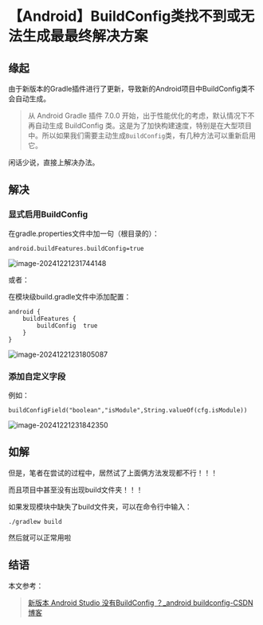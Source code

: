 # 【Android】BuildConfig类找不到或无法生成最最终解决方案

## 缘起

由于新版本的Gradle插件进行了更新，导致新的Android项目中BuildConfig类不会自动生成。

> 从 Android Gradle 插件 7.0.0 开始，出于性能优化的考虑，默认情况下不再自动生成 BuildConfig 类。这是为了加快构建速度，特别是在大型项目中。所以如果我们需要主动生成`BuildConfig`类，有几种方法可以重新启用它。

闲话少说，直接上解决办法。

## 解决

### 显式启用BuildConfig

在gradle.properties文件中加一句（根目录的）：

```
android.buildFeatures.buildConfig=true
```

![image-20241221231744148](https://gitee.com/ForeverHamburger/picgo_imgs1/raw/master/202412212322461.png)



或者：

在模块级build.gradle文件中添加配置：

```
android {
    buildFeatures {
        buildConfig  true
    }
}
```

![image-20241221231805087](https://gitee.com/ForeverHamburger/picgo_imgs1/raw/master/202412212322076.png)

### 添加自定义字段

例如：

```
buildConfigField("boolean","isModule",String.valueOf(cfg.isModule))
```

![image-20241221231842350](https://gitee.com/ForeverHamburger/picgo_imgs1/raw/master/202412212322668.png)

## 如解

但是，笔者在尝试的过程中，居然试了上面俩方法发现都不行！！！

而且项目中甚至没有出现build文件夹！！！

如果发现模块中缺失了build文件夹，可以在命令行中输入：

```
./gradlew build
```

然后就可以正常用啦

## 结语

本文参考：

> [新版本 Android Studio 没有BuildConfig ？_android buildconfig-CSDN博客](https://blog.csdn.net/u013762572/article/details/140484589)
